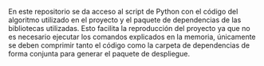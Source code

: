 En este repositorio se da acceso al script de Python con el código del algoritmo utilizado en el proyecto y el paquete de dependencias de las bibliotecas utilizadas. Esto facilita la reproducción del proyecto ya que no es necesario ejecutar los comandos explicados en la memoria, únicamente se deben comprimir tanto el código como la carpeta de dependencias de forma conjunta para generar el paquete de despliegue.
